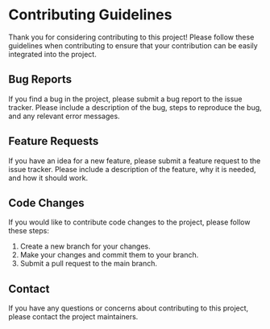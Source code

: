 # Contributing Guidelines

Thank you for considering contributing to this project! Please follow these guidelines when contributing to ensure that your contribution can be easily integrated into the project.

## Bug Reports

If you find a bug in the project, please submit a bug report to the issue tracker. Please include a description of the bug, steps to reproduce the bug, and any relevant error messages.

## Feature Requests

If you have an idea for a new feature, please submit a feature request to the issue tracker. Please include a description of the feature, why it is needed, and how it should work.

## Code Changes

If you would like to contribute code changes to the project, please follow these steps:

1. Create a new branch for your changes.
2. Make your changes and commit them to your branch.
3. Submit a pull request to the main branch.

## Contact

If you have any questions or concerns about contributing to this project, please contact the project maintainers.